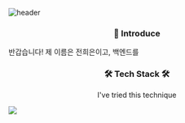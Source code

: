 ![header](https://capsule-render.vercel.app/api?type=waving&color=gradient&height=300&section=header&text=Welcome&fontSize=90&desc=Heeeun%20GitHub&descSize=10&descAlign=64)

<h3 align="center"> 🙌 Introduce </h3>
반갑습니다!
제 이름은 전희은이고, 백엔드를 

<h3 align="center">🛠 Tech Stack 🛠</h3>
<p align="center">I've tried this technique</p>
<img src="https://img.shields.io/badge/java-#0085CA?style=flat-square&logo=java&logoColor=white"/>

